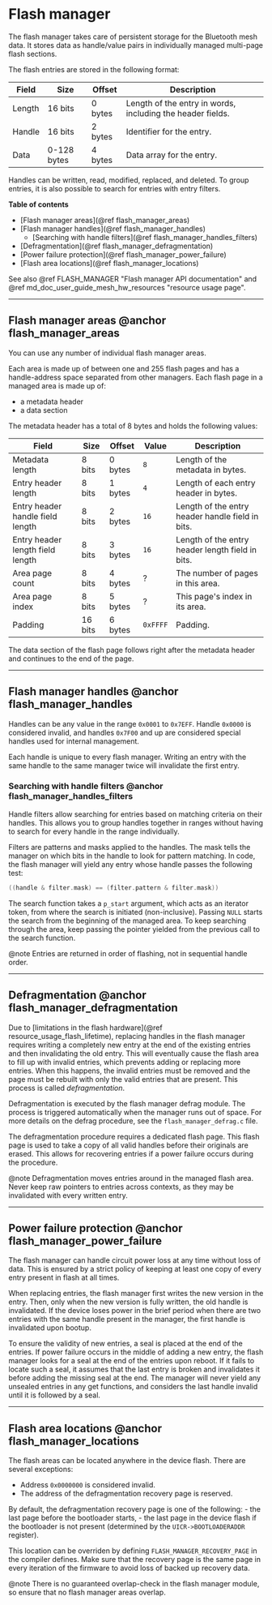 # Flash manager

The flash manager takes care of persistent storage for the Bluetooth mesh data.
It stores data as handle/value pairs in individually managed multi-page flash sections.

The flash entries are stored in the following format:

Field  | Size        | Offset  | Description
-------|-------------|---------|------------
Length | 16 bits     | 0 bytes | Length of the entry in words, including the header fields.
Handle | 16 bits     | 2 bytes | Identifier for the entry.
Data   | 0-128 bytes | 4 bytes | Data array for the entry.

Handles can be written, read, modified, replaced, and deleted.
To group entries, it is also possible to search for entries with entry filters.

**Table of contents**
- [Flash manager areas](@ref flash_manager_areas)
- [Flash manager handles](@ref flash_manager_handles)
    - [Searching with handle filters](@ref flash_manager_handles_filters)
- [Defragmentation](@ref flash_manager_defragmentation)
- [Power failure protection](@ref flash_manager_power_failure)
- [Flash area locations](@ref flash_manager_locations)

See also @ref FLASH_MANAGER "Flash manager API documentation" and @ref md_doc_user_guide_mesh_hw_resources "resource usage page".

---

## Flash manager areas @anchor flash_manager_areas

You can use any number of individual flash manager areas.

Each area is made up of between one and 255 flash pages
and has a handle-address space separated from other managers.
Each flash page in a managed area is made up of:
- a metadata header
- a data section

The metadata header has a total of 8 bytes and holds the following values:

Field                            | Size    | Offset  | Value    | Description
---------------------------------|---------|---------|----------|------------
Metadata length                  | 8 bits  | 0 bytes | `8`      | Length of the metadata in bytes.
Entry header length              | 8 bits  | 1 bytes | `4`      | Length of each entry header in bytes.
Entry header handle field length | 8 bits  | 2 bytes | `16`     | Length of the entry header handle field in bits.
Entry header length field length | 8 bits  | 3 bytes | `16`     | Length of the entry header length field in bits.
Area page count                  | 8 bits  | 4 bytes | ?        | The number of pages in this area.
Area page index                  | 8 bits  | 5 bytes | ?        | This page's index in its area.
Padding                          | 16 bits | 6 bytes | `0xFFFF` | Padding.

The data section of the flash page follows right after the metadata header
and continues to the end of the page.

---

## Flash manager handles @anchor flash_manager_handles
Handles can be any value in the range `0x0001` to `0x7EFF`. Handle `0x0000` is considered invalid,
and handles `0x7F00` and up are considered special handles used for internal management.

Each handle is unique to every flash manager.
Writing an entry with the same handle to the same manager twice will invalidate the first entry.

### Searching with handle filters @anchor flash_manager_handles_filters
Handle filters allow searching for entries based on matching criteria on their handles.
This allows you to group handles together in ranges without having to search for every handle
in the range individually.

Filters are patterns and masks applied to the handles.
The mask tells the manager on which bits in the handle to look for pattern matching.
In code, the flash manager will yield any entry whose handle passes the following test:

```C
((handle & filter.mask) == (filter.pattern & filter.mask))
```

The search function takes a `p_start` argument, which acts as an iterator token,
from where the search is initiated (non-inclusive). Passing `NULL` starts the search
from the beginning of the managed area. To keep searching through the area, keep passing
the pointer yielded from the previous call to the search function.

@note Entries are returned in order of flashing, not in sequential handle order.


---

## Defragmentation @anchor flash_manager_defragmentation

Due to [limitations in the flash hardware](@ref resource_usage_flash_lifetime), replacing handles
in the flash manager requires writing a completely new entry at the end of the existing entries
and then invalidating the old entry. This will eventually cause the flash area to fill up with
invalid entries, which prevents adding or replacing more entries. When this happens,
the invalid entries must be removed and the page must be rebuilt with only the valid entries
that are present. This process is called _defragmentation_.

Defragmentation is executed by the flash manager defrag module.
The process is triggered automatically when the manager runs out of space.
For more details on the defrag procedure, see the `flash_manager_defrag.c` file.

The defragmentation procedure requires a dedicated flash page.
This flash page is used to take a copy of all valid handles before their originals are erased.
This allows for recovering entries if a power failure occurs during the procedure.

@note Defragmentation moves entries around in the managed flash area.
Never keep raw pointers to entries across contexts, as they may be invalidated with every written entry.


---

## Power failure protection @anchor flash_manager_power_failure
The flash manager can handle circuit power loss at any time without loss of data.
This is ensured by a strict policy of keeping at least one copy of every entry present in flash
at all times.

When replacing entries, the flash manager first writes the new version in the entry.
Then, only when the new version is fully written, the old handle is invalidated.
If the device loses power in the brief period when there are two entries with the same handle
present in the manager, the first handle is invalidated upon bootup.

To ensure the validity of new entries, a seal is placed at the end of the entries.
If power failure occurs in the middle of adding a new entry, the flash manager looks
for a seal at the end of the entries upon reboot. If it fails to locate such a seal,
it assumes that the last entry is broken and invalidates it before adding the missing seal
at the end. The manager will never yield any unsealed entries in any get functions,
and considers the last handle invalid until it is followed by a seal.

---

## Flash area locations @anchor flash_manager_locations

The flash areas can be located anywhere in the device flash. There are several exceptions:
  - Address `0x0000000` is considered invalid.
  - The address of the defragmentation recovery page is reserved.

By default, the defragmentation recovery page is one of the following:
    - the last page before the bootloader starts,
    - the last page in the device flash if the bootloader is not present
    (determined by the `UICR->BOOTLOADERADDR` register).

This location can be overriden by defining `FLASH_MANAGER_RECOVERY_PAGE` in the compiler defines.
Make sure that the recovery page is the same page in every iteration of the firmware to avoid
loss of backed up recovery data.

@note
There is no guaranteed overlap-check in the flash manager module, so ensure that no flash manager
areas overlap.